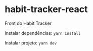 # habit-tracker-react
Front do Habit Tracker

Instalar dependências:
`yarn install`

Instalar projeto:
`yarn dev`
